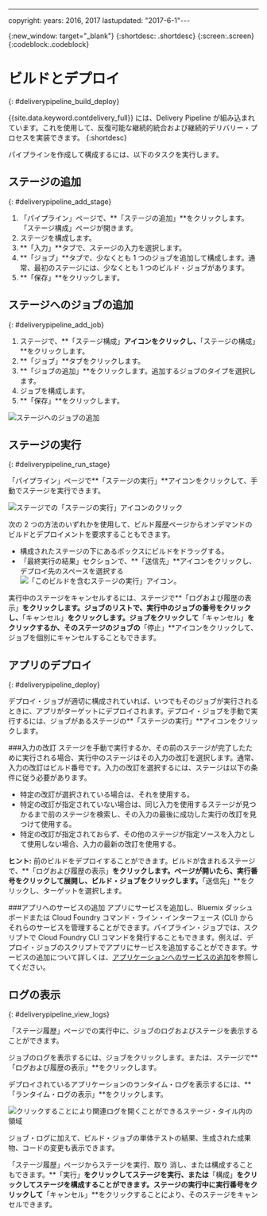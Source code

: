 ---

copyright:
  years: 2016, 2017
lastupdated: "2017-6-1"---
<!-- Copyright info at top of file: REQUIRED
    The copyright info is YAML content that must occur at the top of the MD file, before attributes are listed.
    It must be surrounded by 3 dashes.
    The value "years" can contain just one year or a two years separated by a comma. (years: 2014, 2016)
    Indentation as per the previous template must be preserved.
-->

{:new_window: target="_blank"}
{:shortdesc: .shortdesc}
{:screen:.screen}
{:codeblock:.codeblock}

# ビルドとデプロイ
{: #deliverypipeline_build_deploy}

{{site.data.keyword.contdelivery_full}} には、Delivery Pipeline が組み込まれています。これを使用して、反復可能な継続的統合および継続的デリバリー・プロセスを実装できます。
{:shortdesc}

パイプラインを作成して構成するには、以下のタスクを実行します。

## ステージの追加
{: #deliverypipeline_add_stage}

1. 「パイプライン」ページで、**「ステージの追加」**をクリックします。「ステージ構成」ページが開きます。
2. ステージを構成します。
  1. **「入力」**タブで、ステージの入力を選択します。
  2. **「ジョブ」**タブで、少なくとも 1 つのジョブを追加して構成します。通常、最初のステージには、少なくとも 1 つのビルド・ジョブがあります。
3. **「保存」**をクリックします。

## ステージへのジョブの追加
{: #deliverypipeline_add_job}

1. ステージで、**「ステージ構成」**アイコンをクリックし、**「ステージの構成」**をクリックします。
2. **「ジョブ」**タブをクリックします。
3. **「ジョブの追加」**をクリックします。追加するジョブのタイプを選択します。
4. ジョブを構成します。
5. **「保存」**をクリックします。

![ステージへのジョブの追加](images/AddJob2.png)

## ステージの実行
{: #deliverypipeline_run_stage}

「パイプライン」ページで**「ステージの実行」**アイコンをクリックして、手動でステージを実行できます。

![ステージでの「ステージの実行」アイコンのクリック](images/RunStage.png)

次の 2 つの方法のいずれかを使用して、ビルド履歴ページからオンデマンドのビルドとデプロイメントを要求することもできます。
* 構成されたステージの下にあるボックスにビルドをドラッグする。
* 「最終実行の結果」セクションで、**「送信先」**アイコンをクリックし、デプロイ先のスペースを選択する ![「このビルドを含むステージの実行」アイコン](images/deploy_to.png)。


実行中のステージをキャンセルするには、ステージで**「ログおよび履歴の表示」**をクリックします。ジョブのリストで、実行中のジョブの番号をクリックし、**「キャンセル」**をクリックします。ジョブをクリックして**「キャンセル」**をクリックするか、そのステージのジョブの**「停止」**アイコンをクリックして、ジョブを個別にキャンセルすることもできます。

## アプリのデプロイ
{: #deliverypipeline_deploy}

デプロイ・ジョブが適切に構成されていれば、いつでもそのジョブが実行されるときに、アプリがターゲットにデプロイされます。デプロイ・ジョブを手動で実行するには、ジョブがあるステージの**「ステージの実行」**アイコンをクリックします。

###入力の改訂
ステージを手動で実行するか、その前のステージが完了したために実行される場合、実行中のステージはその入力の改訂を選択します。通常、入力の改訂はビルド番号です。入力の改訂を選択するには、ステージは以下の条件に従う必要があります。

* 特定の改訂が選択されている場合は、それを使用する。
* 特定の改訂が指定されていない場合は、同じ入力を使用するステージが見つかるまで前のステージを検索し、その入力の最後に成功した実行の改訂を見つけて使用する。
* 特定の改訂が指定されておらず、その他のステージが指定ソースを入力として使用しない場合、入力の最新の改訂を使用する。

**ヒント:** 前のビルドをデプロイすることができます。ビルドが含まれるステージで、**「ログおよび履歴の表示」**をクリックします。ページが開いたら、実行番号をクリックして展開し、ビルド・ジョブをクリックします。**「送信先」**をクリックし、ターゲットを選択します。

###アプリへのサービスの追加
アプリにサービスを追加し、Bluemix ダッシュボードまたは Cloud Foundry コマンド・ライン・インターフェース (CLI) からそれらのサービスを管理することができます。パイプライン・ジョブでは、スクリプトで Cloud Foundry CLI コマンドを発行することもできます。例えば、デプロイ・ジョブのスクリプトでアプリにサービスを追加することができます。サービスの追加について詳しくは、[アプリケーションへのサービスの追加](/docs/services/reqnsi.html#add_service)を参照してください。

## ログの表示
{: #deliverypipeline_view_logs}

「ステージ履歴」ページでの実行中に、ジョブのログおよびステージを表示することができます。

ジョブのログを表示するには、ジョブをクリックします。または、ステージで**「ログおよび履歴の表示」**をクリックします。

デプロイされているアプリケーションのランタイム・ログを表示するには、**「ランタイム・ログの表示」**をクリックします。

![クリックすることにより関連ログを開くことができるステージ・タイル内の領域](images/view_logs_and_history.png)

ジョブ・ログに加えて、ビルド・ジョブの単体テストの結果、生成された成果物、コードの変更も表示できます。

「ステージ履歴」ページからステージを実行、取り
消し、または構成することもできます。**「実行」**をクリックしてステージを実行、または**「構成」**をクリックしてステージを構成することができます。ステージの実行中に実行番号をクリックして**「キャンセル」**をクリックすることにより、そのステージをキャンセルできます。


